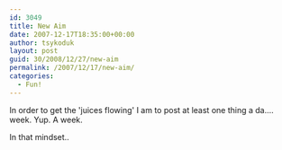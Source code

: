 ```yaml
---
id: 3049
title: New Aim
date: 2007-12-17T18:35:00+00:00
author: tsykoduk
layout: post
guid: 30/2008/12/27/new-aim
permalink: /2007/12/17/new-aim/
categories:
  - Fun!
---
```

In order to get the 'juices flowing' I am to post at least one thing a da.... week. Yup. A week.


In that mindset..


<center><object width="425" height="355"><param name="movie" value="http://www.youtube.com/v/Ce16M6NnlQA&#38;rel=1"></param><param name="wmode" value="transparent"></param><embed src="http://www.youtube.com/v/Ce16M6NnlQA&#38;rel=1" type="application/x-shockwave-flash" wmode="transparent" width="425" height="355"></embed></object></center>